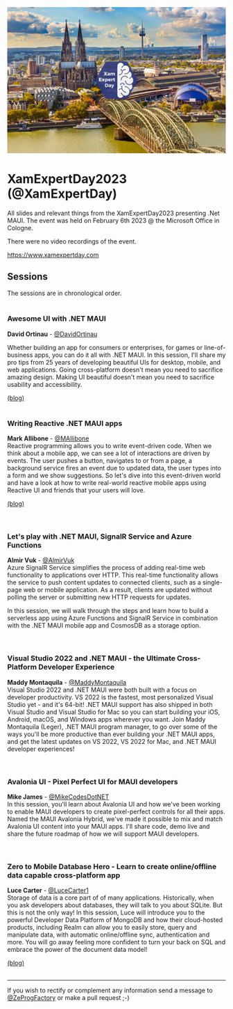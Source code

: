 <img src="_Images_/XamExpertDay2021.png" width="800" />
  
# XamExpertDay2023 (@XamExpertDay)
All slides and relevant things from the XamExpertDay2023 presenting .Net MAUI. The event was held on February 6th  2023 @ the Microsoft Office in Cologne.

There were no video recordings of the event.

https://www.xamexpertday.com


## Sessions
The sessions are in chronological order.
<br/>
<br/>

### Awesome UI with .NET MAUI
**David Ortinau** - [@DavidOrtinau](https://twitter.com/davidortinau)

Whether building an app for consumers or enterprises, for games or line-of-business apps, you can do it all with .NET MAUI. In this session, I'll share my pro tips from 25 years of developing beautiful UIs for desktop, mobile, and web applications. Going cross-platform doesn't mean you need to sacrifice amazing design. Making UI beautiful doesn't mean you need to sacrifice usability and accessibility.   

[(blog)](https://davidortinau.com/)
<br/>
<br/>

### Writing Reactive .NET MAUI apps
**Mark Allibone** - [@MAllibone](https://twitter.com/MAllibone)  
Reactive programming allows you to write event-driven code. When we think about a mobile app, we can see a lot of interactions are driven by events. The user pushes a button, navigates to or from a page, a background service fires an event due to updated data, the user types into a form and we show suggestions. So let's dive into this event-driven world and have a look at how to write real-world reactive mobile apps using Reactive UI and friends that your users will love.    

[(blog)](https://mallibone.com/)  
<br/>
<br/>

### Let's play with .NET MAUI, SignalR Service and Azure Functions
**Almir Vuk** - [@AlmirVuk](https://twitter.com/AlmirVuk)   
Azure SignalR Service simplifies the process of adding real-time web functionality to applications over HTTP. This real-time functionality allows the service to push content updates to connected clients, such as a single-page web or mobile application. As a result, clients are updated without polling the server or submitting new HTTP requests for updates.

In this session, we will walk through the steps and learn how to build a serverless app using Azure Functions and SignalR Service in combination with the .NET MAUI mobile app and CosmosDB as a storage option.   
<br/>
<br/>

### Visual Studio 2022 and .NET MAUI - the Ultimate Cross-Platform Developer Experience
**Maddy Montaquila** - [@MaddyMontaquila](https://twitter.com/maddymontaquila)  
Visual Studio 2022 and .NET MAUI were both built with a focus on developer productivity. VS 2022 is the fastest, most personalized Visual Studio yet - and it's 64-bit! .NET MAUI support has also shipped in both Visual Studio and Visual Studio for Mac so you can start building your iOS, Android, macOS, and Windows apps wherever you want. Join Maddy Montaquila (Leger), .NET MAUI program manager, to go over some of the ways you'll be more productive than ever building your .NET MAUI apps, and get the latest updates on VS 2022, VS 2022 for Mac, and .NET MAUI developer experiences!   
<br/>
<br/>

### Avalonia UI - Pixel Perfect UI for MAUI developers
**Mike James** - [@MikeCodesDotNET](https://twitter.com/MikeCodesDotNET)  
In this session, you'll learn about Avalonia UI and how we've been working to enable MAUI developers to create pixel-perfect controls for all their apps. Named the MAUI Avalonia Hybrid, we've made it possible to mix and match Avalonia UI content into your MAUI apps. I'll share code, demo live and share the future roadmap of how we will support MAUI developers.  
<br/>
<br/>

### Zero to Mobile Database Hero - Learn to create online/offline data capable cross-platform app
**Luce Carter** - [@LuceCarter1](https://twitter.com/LuceCarter1)  
Storage of data is a core part of of many applications. Historically, when you ask developers about databases, they will talk to you about SQLite. But this is not the only way!
In this session, Luce will introduce you to the powerful Developer Data Platform of MongoDB and how their cloud-hosted products, including Realm can allow you to easily store, query and manipulate data, with automatic online/offline sync, authentication and more.
You will go away feeling more confident to turn your back on SQL and embrace the power of the document data model!   

[(blog)](https://lucecarter.co.uk/) 
<br/>
<br/> 
   
------

If you wish to rectify or complement any information send a message to [@ZeProgFactory](https://twitter.com/ZeProgFactory) or make a pull request ;-)